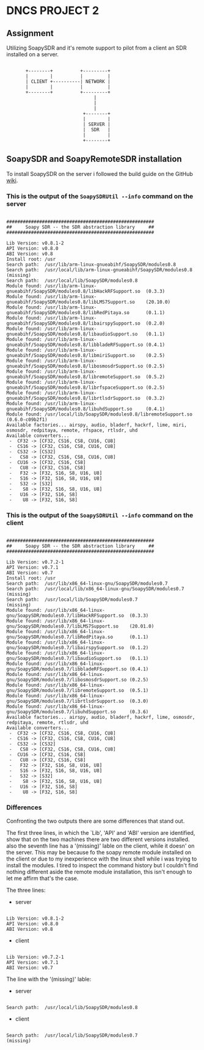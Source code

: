 # DNCS PROJECT 2

## Assignment

Utilizing SoapySDR and it's remote support to pilot from a client an SDR installed on a server.

```text

       +--------+          +---------+
       |        |          |         |
       | CLIENT +----------| NETWORK |
       |        |          |         |
       +--------+          +---------+
                                |
                                |
                                |
                            +--------+
                            |        |
                            | SERVER |   
                            |  SDR   |
                            |        |
                            +--------+

```

## SoapySDR and SoapyRemoteSDR installation

To install SoapySDR on the server i followed the build guide on the GitHub [wiki](https://github.com/pothosware/SoapySDR/wiki/BuildGuide).

### This is the output of the `SoapySDRUtil --info` command on the server

```shell

######################################################
##     Soapy SDR -- the SDR abstraction library     ##
######################################################

Lib Version: v0.8.1-2
API Version: v0.8.0
ABI Version: v0.8
Install root: /usr
Search path:  /usr/lib/arm-linux-gnueabihf/SoapySDR/modules0.8
Search path:  /usr/local/lib/arm-linux-gnueabihf/SoapySDR/modules0.8                (missing)
Search path:  /usr/local/lib/SoapySDR/modules0.8
Module found: /usr/lib/arm-linux-gnueabihf/SoapySDR/modules0.8/libHackRFSupport.so  (0.3.3)
Module found: /usr/lib/arm-linux-gnueabihf/SoapySDR/modules0.8/libLMS7Support.so    (20.10.0)
Module found: /usr/lib/arm-linux-gnueabihf/SoapySDR/modules0.8/libRedPitaya.so      (0.1.1)
Module found: /usr/lib/arm-linux-gnueabihf/SoapySDR/modules0.8/libairspySupport.so  (0.2.0)
Module found: /usr/lib/arm-linux-gnueabihf/SoapySDR/modules0.8/libaudioSupport.so   (0.1.1)
Module found: /usr/lib/arm-linux-gnueabihf/SoapySDR/modules0.8/libbladeRFSupport.so (0.4.1)
Module found: /usr/lib/arm-linux-gnueabihf/SoapySDR/modules0.8/libmiriSupport.so    (0.2.5)
Module found: /usr/lib/arm-linux-gnueabihf/SoapySDR/modules0.8/libosmosdrSupport.so (0.2.5)
Module found: /usr/lib/arm-linux-gnueabihf/SoapySDR/modules0.8/libremoteSupport.so  (0.5.2)
Module found: /usr/lib/arm-linux-gnueabihf/SoapySDR/modules0.8/librfspaceSupport.so (0.2.5)
Module found: /usr/lib/arm-linux-gnueabihf/SoapySDR/modules0.8/librtlsdrSupport.so  (0.3.2)
Module found: /usr/lib/arm-linux-gnueabihf/SoapySDR/modules0.8/libuhdSupport.so     (0.4.1)
Module found: /usr/local/lib/SoapySDR/modules0.8/libremoteSupport.so                (0.6.0-c09b2f1)
Available factories... airspy, audio, bladerf, hackrf, lime, miri, osmosdr, redpitaya, remote, rfspace, rtlsdr, uhd
Available converters...
 -  CF32 -> [CF32, CS16, CS8, CU16, CU8]
 -  CS16 -> [CF32, CS16, CS8, CU16, CU8]
 -  CS32 -> [CS32]
 -   CS8 -> [CF32, CS16, CS8, CU16, CU8]
 -  CU16 -> [CF32, CS16, CS8]
 -   CU8 -> [CF32, CS16, CS8]
 -   F32 -> [F32, S16, S8, U16, U8]
 -   S16 -> [F32, S16, S8, U16, U8]
 -   S32 -> [S32]
 -    S8 -> [F32, S16, S8, U16, U8]
 -   U16 -> [F32, S16, S8]
 -    U8 -> [F32, S16, S8]

```

### This is the output of the `SoapySDRUtil --info` command on the client

```shell

######################################################
##     Soapy SDR -- the SDR abstraction library     ##
######################################################

Lib Version: v0.7.2-1
API Version: v0.7.1
ABI Version: v0.7
Install root: /usr
Search path:  /usr/lib/x86_64-linux-gnu/SoapySDR/modules0.7
Search path:  /usr/local/lib/x86_64-linux-gnu/SoapySDR/modules0.7                (missing)
Search path:  /usr/local/lib/SoapySDR/modules0.7                                 (missing)
Module found: /usr/lib/x86_64-linux-gnu/SoapySDR/modules0.7/libHackRFSupport.so  (0.3.3)
Module found: /usr/lib/x86_64-linux-gnu/SoapySDR/modules0.7/libLMS7Support.so    (20.01.0)
Module found: /usr/lib/x86_64-linux-gnu/SoapySDR/modules0.7/libRedPitaya.so      (0.1.1)
Module found: /usr/lib/x86_64-linux-gnu/SoapySDR/modules0.7/libairspySupport.so  (0.1.2)
Module found: /usr/lib/x86_64-linux-gnu/SoapySDR/modules0.7/libaudioSupport.so   (0.1.1)
Module found: /usr/lib/x86_64-linux-gnu/SoapySDR/modules0.7/libbladeRFSupport.so (0.4.1)
Module found: /usr/lib/x86_64-linux-gnu/SoapySDR/modules0.7/libosmosdrSupport.so (0.2.5)
Module found: /usr/lib/x86_64-linux-gnu/SoapySDR/modules0.7/libremoteSupport.so  (0.5.1)
Module found: /usr/lib/x86_64-linux-gnu/SoapySDR/modules0.7/librtlsdrSupport.so  (0.3.0)
Module found: /usr/lib/x86_64-linux-gnu/SoapySDR/modules0.7/libuhdSupport.so     (0.3.6)
Available factories... airspy, audio, bladerf, hackrf, lime, osmosdr, redpitaya, remote, rtlsdr, uhd
Available converters...
 -  CF32 -> [CF32, CS16, CS8, CU16, CU8]
 -  CS16 -> [CF32, CS16, CS8, CU16, CU8]
 -  CS32 -> [CS32]
 -   CS8 -> [CF32, CS16, CS8, CU16, CU8]
 -  CU16 -> [CF32, CS16, CS8]
 -   CU8 -> [CF32, CS16, CS8]
 -   F32 -> [F32, S16, S8, U16, U8]
 -   S16 -> [F32, S16, S8, U16, U8]
 -   S32 -> [S32]
 -    S8 -> [F32, S16, S8, U16, U8]
 -   U16 -> [F32, S16, S8]
 -    U8 -> [F32, S16, S8]

```

### Differences

Confronting the two outputs there are some differences that stand out.

The first three lines, in which the `Lib', 'API' and 'ABI' version are identified, show that on the two machines there are two different versions installed.
also the seventh line has a '(missing)' lable on the client, while it doesn' on the server.
This may be because fo the soapy remote module installed on the client or due to my inexperience with the linux shell while i was trying to install the modules.
I tired to inspect the command history but I couldn't find nothing different aside the remote module installation, this isn't enough to let me affirm that's the case.

The three lines:

- server

```shell

Lib Version: v0.8.1-2
API Version: v0.8.0
ABI Version: v0.8

```

- client

```shell

Lib Version: v0.7.2-1
API Version: v0.7.1
ABI Version: v0.7

```

The line with the '(missing)' lable:

- server

```shell

Search path:  /usr/local/lib/SoapySDR/modules0.8

```

- client

```shell

Search path:  /usr/local/lib/SoapySDR/modules0.7                                 (missing)

```

